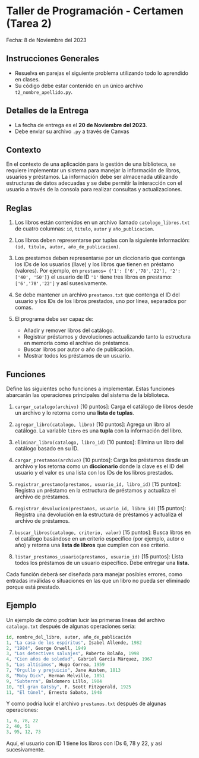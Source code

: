 # Taller de Programación - Certamen (Tarea 2)

Fecha: 8 de Noviembre del 2023

## Instrucciones Generales

- Resuelva en parejas el siguiente problema utilizando todo lo aprendido en clases.
- Su código debe estar contenido en un único archivo `t2_nombre_apellido.py`.

## Detalles de la Entrega

- La fecha de entrega es el **20 de Noviembre del 2023**.
- Debe enviar su archivo `.py` a través de Canvas

## Contexto

En el contexto de una aplicación para la gestión de una biblioteca, se requiere implementar un sistema para manejar la información de libros, usuarios y préstamos. La información debe ser almacenada utilizando estructuras de datos adecuadas y se debe permitir la interacción con el usuario a través de la consola para realizar consultas y actualizaciones.

## Reglas
1. Los libros están contenidos en un archivo  llamado  `catologo_libros.txt` de cuatro columnas: `id`, `titulo`, `autor` y `año_publicacion`.
2. Los libros deben representarse por tuplas con la siguiente información: `(id, titulo, autor, año_de_publicacion)`. 
3. Los prestamos deben representarse por un diccionario que contenga los IDs de los usuarios (llave) y los libros que tienen en préstamo (valores). Por ejemplo, en `prestamos= {'1': ['6','78','22'], '2': ['40', '50']}` el usuario  de ID `'1'` tiene tres libros en prestamo: `['6','78','22']` y así susesivamente.
 
4. Se debe mantener un archivo `prestamos.txt` que contenga el ID del usuario y los IDs de los libros prestados, uno por línea, separados por comas.
5. El programa debe ser capaz de:
    - Añadir y remover libros del catálogo.
    - Registrar préstamos y devoluciones actualizando tanto la estructura en memoria como el archivo de préstamos.
    - Buscar libros por autor o año de publicación.
    - Mostrar todos los préstamos de un usuario.

## Funciones

Define las siguientes ocho funciones a implementar. Estas funciones abarcarán las operaciones principales del sistema de la biblioteca.

1. `cargar_catalogo(archivo)` [10 puntos]: Carga el catálogo de libros desde un archivo y lo retorna como una **lista de tuplas**.

2. `agregar_libro(catalogo, libro)` [10 puntos]: Agrega un libro al catálogo. La variable `libro` es una **tupla** con la información del libro.

3. `eliminar_libro(catalogo, libro_id)` [10 puntos]: Elimina un libro del catálogo basado en su ID.

4. `cargar_prestamos(archivo)` [10 puntos]: Carga los préstamos desde un archivo y los retorna como un **diccionario** donde la clave es el ID del usuario y el valor es una lista con los IDs de los libros prestados.

5. `registrar_prestamo(prestamos, usuario_id, libro_id)` [15 puntos]: Registra un préstamo en la estructura de préstamos y actualiza el archivo de préstamos.

6. `registrar_devolucion(prestamos, usuario_id, libro_id)` [15 puntos]: Registra una devolución en la estructura de préstamos y actualiza el archivo de préstamos.

7. `buscar_libros(catalogo, criterio, valor)` [15 puntos]: Busca libros en el catálogo basándose en un criterio específico (por ejemplo, autor o año) y retorna una **lista de libros** que cumplen con ese criterio.

8. `listar_prestamos_usuario(prestamos, usuario_id)` [15 puntos]: Lista todos los préstamos de un usuario específico. Debe entregar una **lista.**

Cada función deberá ser diseñada para manejar posibles errores, como entradas inválidas o situaciones en las que un libro no pueda ser eliminado porque está prestado.

## Ejemplo

Un ejemplo de cómo podrían lucir las primeras lineas del archivo `catalogo.txt` después de algunas operaciones sería:

```python
id, nombre_del_libro, autor, año_de_publicación
1, "La casa de los espíritus", Isabel Allende, 1982
2, "1984", George Orwell, 1949
3, "Los detectives salvajes", Roberto Bolaño, 1998
4, "Cien años de soledad", Gabriel García Márquez, 1967
5, "Los altísimos", Hugo Correa, 1959
7, "Orgullo y prejuicio", Jane Austen, 1813
8, "Moby Dick", Herman Melville, 1851
9, "Subterra", Baldomero Lillo, 1904
10, "El gran Gatsby", F. Scott Fitzgerald, 1925
11, "El túnel", Ernesto Sabato, 1948
```

Y como podría lucir el archivo `prestamos.txt` después de algunas operaciones:

```python
1, 6, 78, 22
2, 40, 51
3, 95, 12, 73
```

Aquí, el usuario con ID 1 tiene los libros con IDs 6, 78 y 22, y así sucesivamente.
